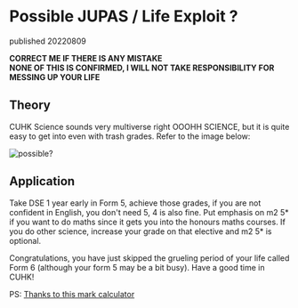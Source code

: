 # Possible JUPAS / Life Exploit ?

published 20220809

**CORRECT ME IF THERE IS ANY MISTAKE** \
**NONE OF THIS IS CONFIRMED, I WILL NOT TAKE RESPONSIBILITY FOR MESSING UP YOUR LIFE**

## Theory

CUHK Science sounds very multiverse right OOOHH SCIENCE, but it is quite easy to get into even with trash grades. Refer to the image below:

![possible?](https://cdn.discordapp.com/attachments/895286470611464293/1006478451047411732/unknown.png)

## Application

Take DSE 1 year early in Form 5, achieve those grades, if you are not confident in English, you don't need 5, 4 is also fine. Put emphasis on m2 5* if you want to do maths since it gets you into the honours maths courses. If you do other science, increase your grade on that elective and m2 5* is optional. 

Congratulations, you have just skipped the grueling period of your life called Form 6 (although your form 5 may be a bit busy). Have a good time in CUHK!

PS: [Thanks to this mark calculator](https://drive.google.com/drive/folders/1PmyDrmQ2CumbWrqY7NRqa0Ol-M9VnkFz)